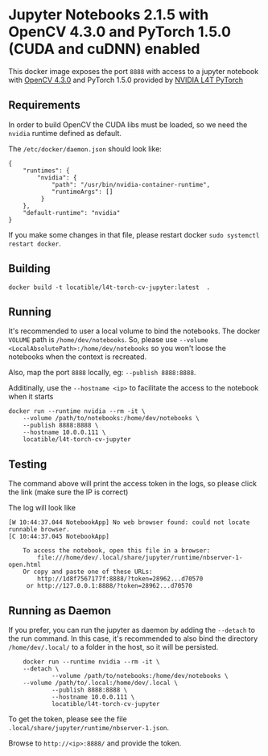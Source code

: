 # Jupyter Notebooks 2.1.5 with OpenCV 4.3.0 and PyTorch 1.5.0 (CUDA and cuDNN) enabled

This docker image exposes the port `8888` with access to a jupyter notebook with 
[OpenCV 4.3.0](l4t-torch-opencv) and PyTorch 1.5.0 provided by 
[NVIDIA L4T PyTorch](https://ngc.nvidia.com/catalog/containers/nvidia:l4t-pytorch)


## Requirements


In order to build OpenCV the CUDA libs must be loaded, so we need the `nvidia` runtime defined as default.

The `/etc/docker/daemon.json` should look like:

```
{
    "runtimes": {
        "nvidia": {
            "path": "/usr/bin/nvidia-container-runtime",
            "runtimeArgs": []
         } 
    },
    "default-runtime": "nvidia" 
}
```

If you make some changes in that file, please restart docker `sudo systemctl restart docker`.



## Building



	docker build -t locatible/l4t-torch-cv-jupyter:latest  .


## Running


It's recommended to user a local volume to bind the notebooks. The docker `VOLUME` path is
`/home/dev/notebooks`. So, please use `--volume <LocalAbsolutePath>:/home/dev/notebooks` so
you won't loose the notebooks when the context is recreated.


Also, map the port `8888` locally, eg: `--publish 8888:8888`. 

Additinally, use the `--hostname <ip>`  to facilitate the access to the notebook when it starts


	docker run --runtime nvidia --rm -it \
		--volume /path/to/notebooks:/home/dev/notebooks \
		--publish 8888:8888 \
		--hostname 10.0.0.111 \
 		locatible/l4t-torch-cv-jupyter



## Testing

The command above will print the access token in the logs, so please click the link 
(make sure the IP is correct)


The log will look like


```
[W 10:44:37.044 NotebookApp] No web browser found: could not locate runnable browser.
[C 10:44:37.045 NotebookApp] 
    
    To access the notebook, open this file in a browser:
        file:///home/dev/.local/share/jupyter/runtime/nbserver-1-open.html
    Or copy and paste one of these URLs:
        http://1d8f7567177f:8888/?token=28962...d70570
     or http://127.0.0.1:8888/?token=28962...d70570

```


## Running as Daemon

If you prefer, you can run the jupyter as daemon by adding the `--detach` to the run command. 
In this case, it's recommended to also bind the directory `/home/dev/.local/` to a folder in 
the host, so it will be persisted.




        docker run --runtime nvidia --rm -it \
		--detach \
                --volume /path/to/notebooks:/home/dev/notebooks \
		--volume /path/to/.local:/home/dev/.local \
                --publish 8888:8888 \
                --hostname 10.0.0.111 \
                locatible/l4t-torch-cv-jupyter



To get the token, please see the file `.local/share/jupyter/runtime/nbserver-1.json`.


Browse to `http://<ip>:8888/` and provide the token.
